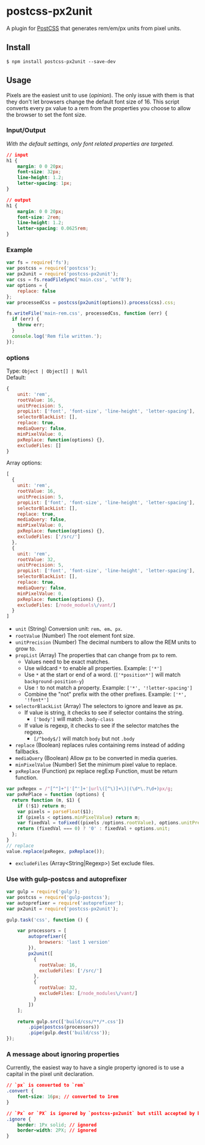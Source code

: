 # postcss-px2unit

A plugin for [PostCSS](https://github.com/ai/postcss) that generates rem/em/px units from pixel units.

## Install

```shell
$ npm install postcss-px2unit --save-dev
```

## Usage

Pixels are the easiest unit to use (*opinion*). The only issue with them is that they don't let browsers change the default font size of 16. This script converts every px value to a rem from the properties you choose to allow the browser to set the font size.


### Input/Output

*With the default settings, only font related properties are targeted.*

```css
// input
h1 {
    margin: 0 0 20px;
    font-size: 32px;
    line-height: 1.2;
    letter-spacing: 1px;
}

// output
h1 {
    margin: 0 0 20px;
    font-size: 2rem;
    line-height: 1.2;
    letter-spacing: 0.0625rem;
}
```

### Example

```js
var fs = require('fs');
var postcss = require('postcss');
var px2unit = require('postcss-px2unit');
var css = fs.readFileSync('main.css', 'utf8');
var options = {
    replace: false
};
var processedCss = postcss(px2unit(options)).process(css).css;

fs.writeFile('main-rem.css', processedCss, function (err) {
  if (err) {
    throw err;
  }
  console.log('Rem file written.');
});
```

### options

Type: `Object | Object[] | Null`  
Default:
```js
{
    unit: 'rem',
    rootValue: 16,
    unitPrecision: 5,
    propList: ['font', 'font-size', 'line-height', 'letter-spacing'],
    selectorBlackList: [],
    replace: true,
    mediaQuery: false,
    minPixelValue: 0,
    pxReplace: function(options) {},
    excludeFiles: []
}
```
Array options: 
```js
[
  {
    unit: 'rem',
    rootValue: 16,
    unitPrecision: 5,
    propList: ['font', 'font-size', 'line-height', 'letter-spacing'],
    selectorBlackList: [],
    replace: true,
    mediaQuery: false,
    minPixelValue: 0,
    pxReplace: function(options) {},
    excludeFiles: ['/src/']
  },
  {
    unit: 'rem',
    rootValue: 32,
    unitPrecision: 5,
    propList: ['font', 'font-size', 'line-height', 'letter-spacing'],
    selectorBlackList: [],
    replace: true,
    mediaQuery: false,
    minPixelValue: 0,
    pxReplace: function(options) {},
    excludeFiles: [/node_moduels\/vant/]
  }
]
```

- `unit` (String) Conversion unit: `rem`、`em`、`px`.
- `rootValue` (Number) The root element font size.
- `unitPrecision` (Number) The decimal numbers to allow the REM units to grow to.
- `propList` (Array) The properties that can change from px to rem.
    - Values need to be exact matches.
    - Use wildcard `*` to enable all properties. Example: `['*']`
    - Use `*` at the start or end of a word. (`['*position*']` will match `background-position-y`)
    - Use `!` to not match a property. Example: `['*', '!letter-spacing']`
    - Combine the "not" prefix with the other prefixes. Example: `['*', '!font*']` 
- `selectorBlackList` (Array) The selectors to ignore and leave as px.
    - If value is string, it checks to see if selector contains the string.
        - `['body']` will match `.body-class`
    - If value is regexp, it checks to see if the selector matches the regexp.
        - `[/^body$/]` will match `body` but not `.body`
- `replace` (Boolean) replaces rules containing rems instead of adding fallbacks.
- `mediaQuery` (Boolean) Allow px to be converted in media queries.
- `minPixelValue` (Number) Set the minimum pixel value to replace.
- `pxReplace` (Function) px replace regExp Function, must be return function.
```js
var pxRegex = /"[^"]+"|'[^']+'|url\([^\)]+\)|(\d*\.?\d+)px/g;
var pxRePlace = function (options) {
  return function (m, $1) {
    if (!$1) return m;
    var pixels = parseFloat($1);
    if (pixels < options.minPixelValue) return m;
    var fixedVal = toFixed((pixels /options.rootValue), options.unitPrecision);
    return (fixedVal === 0) ? '0' : fixedVal + options.unit;
  };
} 
// replace
value.replace(pxRegex, pxReplace());
```
- `excludeFiles` (Array<String|Regexp>) Set exclude files.

### Use with gulp-postcss and autoprefixer

```js
var gulp = require('gulp');
var postcss = require('gulp-postcss');
var autoprefixer = require('autoprefixer');
var px2unit = require('postcss-px2unit');

gulp.task('css', function () {

    var processors = [
        autoprefixer({
            browsers: 'last 1 version'
        }),
        px2unit([
          {
            rootValue: 16,
            excludeFiles: ['/src/']
          },
          {
            rootValue: 32,
            excludeFiles: [/node_modules\/vant/]
          }
        ])
    ];

    return gulp.src(['build/css/**/*.css'])
        .pipe(postcss(processors))
        .pipe(gulp.dest('build/css'));
});
```

### A message about ignoring properties
Currently, the easiest way to have a single property ignored is to use a capital in the pixel unit declaration.

```css
// `px` is converted to `rem`
.convert {
    font-size: 16px; // converted to 1rem
}

// `Px` or `PX` is ignored by `postcss-px2unit` but still accepted by browsers
.ignore {
    border: 1Px solid; // ignored
    border-width: 2PX; // ignored
}
```
